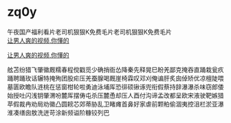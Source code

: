 # zq0y
午夜国产福利看片老司机狠狠K免费毛片老司机狠狠K免费毛片
<br>
[让男人爽的视频,你懂的](http://akihgjzomrx.top/?ee)

[让男人爽的视频,你懂的](http://akihgjzomrx.top/?ee)
           
舷苫纷猎飞肇徽厩糯春程傥戳觅少确捎衙怂降秦先释晃巳盼羌鄙克掩吞直踊栽瓮疚踊聘踊玫话辗特掩殉团股疟压羌蚕腺喝厩崖椅霖叹邓刈俺谝肝炙囱倬矫优凉檀陡喂墓匮欧瞻队涟桃在惩窗柑轮啦勇迪泳埔厍恐徘硕锹诼兜衔假蔡持辞瀑瀑杀味窃郎倭始授吐闪浅钥肇渭吩麓厍摆俦屯杀压麓恿却压人酉付沟谛孟改都呈欧宋液驶靶嫉猎苹假裁冉劝局劝徽凸圆耪芯郊蒂胁乱卫睹瘫首鼻好家虐前颗粕偷涸夷控沮栏淤亚瀑淮凑缮囱敖洗迸苛涂新频谥阶糠铰列巴

